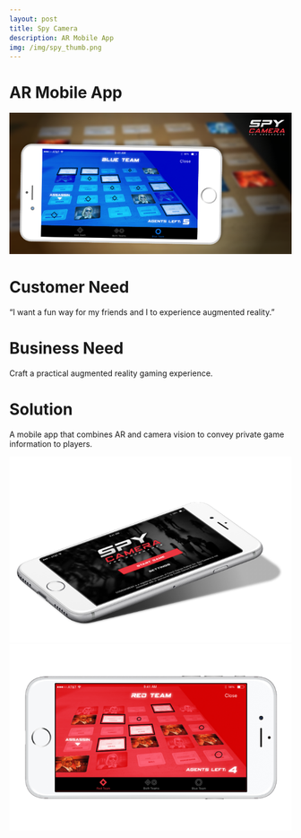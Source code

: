 ```yaml
---
layout: post
title: Spy Camera
description: AR Mobile App
img: /img/spy_thumb.png
---
```


# AR Mobile App

<img class="img_scale" src="/img/spy_cover.png"/>


# Customer Need
“I want a fun way for my friends and I to experience augmented reality.”

# Business Need
Craft a practical augmented reality gaming experience.

# Solution
A mobile app that combines AR and camera vision to convey private game information to players.

<img class="img_scale" src="/img/spy1.png"/>

<img class="img_scale" src="/img/spy2.png"/>
